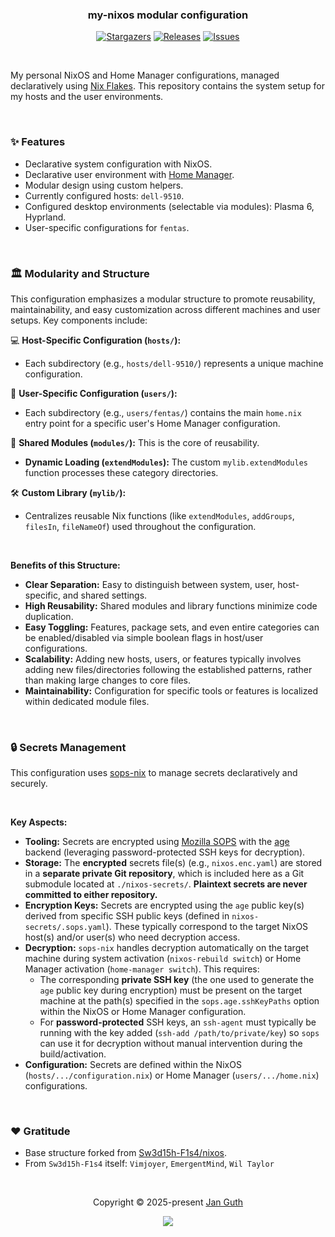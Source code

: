 <h3 align="center">
	my-nixos modular configuration
</h3>

<p align="center">
	<a href="https://github.com/fentas/nixos/stargazers">
		<img alt="Stargazers" src="https://img.shields.io/github/stars/fentas/nixos?style=for-the-badge&logo=starship&color=C9CBFF&logoColor=D9E0EE&labelColor=302D41"></a>
	<a href="https://github.com/fentas/nixos/releases/latest">
		<img alt="Releases" src="https://img.shields.io/github/release/fentas/nixos.svg?style=for-the-badge&logo=github&color=F2CDCD&logoColor=D9E0EE&labelColor=302D41"/></a>
	<a href="https://github.com/fentas/nixos/issues">
		<img alt="Issues" src="https://img.shields.io/github/issues/fentas/nixos?style=for-the-badge&logo=gitbook&color=B5E8E0&logoColor=D9E0EE&labelColor=302D41"></a>
</p>

&nbsp;

My personal NixOS and Home Manager configurations, managed declaratively using [Nix Flakes](https://nixos.wiki/wiki/Flakes). This repository contains the system setup for my hosts and the user environments.

&nbsp;

### ✨ Features

* Declarative system configuration with NixOS.
* Declarative user environment with [Home Manager](https://github.com/nix-community/home-manager).
* Modular design using custom helpers.
* Currently configured hosts: `dell-9510`.
* Configured desktop environments (selectable via modules): Plasma 6, Hyprland.
* User-specific configurations for `fentas`.

&nbsp;

### 🏛️ Modularity and Structure

This configuration emphasizes a modular structure to promote reusability, maintainability, and easy customization across different machines and user setups. Key components include:

💻 **Host-Specific Configuration (`hosts/`):**
   * Each subdirectory (e.g., `hosts/dell-9510/`) represents a unique machine configuration.

👤 **User-Specific Configuration (`users/`):**
   * Each subdirectory (e.g., `users/fentas/`) contains the main `home.nix` entry point for a specific user's Home Manager configuration.

🧩 **Shared Modules (`modules/`):** This is the core of reusability.
   * **Dynamic Loading (`extendModules`):** The custom `mylib.extendModules` function processes these category directories.

🛠️ **Custom Library (`mylib/`):**
   * Centralizes reusable Nix functions (like `extendModules`, `addGroups`, `filesIn`, `fileNameOf`) used throughout the configuration.

&nbsp;

**Benefits of this Structure:**

* **Clear Separation:** Easy to distinguish between system, user, host-specific, and shared settings.
* **High Reusability:** Shared modules and library functions minimize code duplication.
* **Easy Toggling:** Features, package sets, and even entire categories can be enabled/disabled via simple boolean flags in host/user configurations.
* **Scalability:** Adding new hosts, users, or features typically involves adding new files/directories following the established patterns, rather than making large changes to core files.
* **Maintainability:** Configuration for specific tools or features is localized within dedicated module files.

&nbsp;

### 🔒 Secrets Management

This configuration uses [sops-nix](https://github.com/Mic92/sops-nix) to manage secrets declaratively and securely.

&nbsp;

**Key Aspects:**

* **Tooling:** Secrets are encrypted using [Mozilla SOPS](https://github.com/mozilla/sops) with the [age](https://github.com/FiloSottile/age) backend (leveraging password-protected SSH keys for decryption).
* **Storage:** The **encrypted** secrets file(s) (e.g., `nixos.enc.yaml`) are stored in a **separate private Git repository**, which is included here as a Git submodule located at `./nixos-secrets/`. **Plaintext secrets are never committed to either repository.**
* **Encryption Keys:** Secrets are encrypted using the `age` public key(s) derived from specific SSH public keys (defined in `nixos-secrets/.sops.yaml`). These typically correspond to the target NixOS host(s) and/or user(s) who need decryption access.
* **Decryption:** `sops-nix` handles decryption automatically on the target machine during system activation (`nixos-rebuild switch`) or Home Manager activation (`home-manager switch`). This requires:
    * The corresponding **private SSH key** (the one used to generate the `age` public key during encryption) must be present on the target machine at the path(s) specified in the `sops.age.sshKeyPaths` option within the NixOS or Home Manager configuration.
    * For **password-protected** SSH keys, an `ssh-agent` must typically be running with the key added (`ssh-add /path/to/private/key`) so `sops` can use it for decryption without manual intervention during the build/activation.
* **Configuration:** Secrets are defined within the NixOS (`hosts/.../configuration.nix`) or Home Manager (`users/.../home.nix`) configurations.

&nbsp;

### ❤️ Gratitude

* Base structure forked from [Sw3d15h-F1s4/nixos](https://github.com/Sw3d15h-F1s4/nixos).
* From `Sw3d15h-F1s4` itself: `Vimjoyer`, `EmergentMind`, `Wil Taylor`

&nbsp;

<p align="center">Copyright &copy; 2025-present <a href="https://github.com/fentas" target="_blank">Jan Guth</a>
<p align="center"><a href="https://github.com/fentas/nixos/blob/main/LICENSE"><img src="https://img.shields.io/static/v1.svg?style=for-the-badge&label=fentas&message=MIT&logoColor=d9e0ee&colorA=302d41&colorB=b7bdf8"/></a></p>
